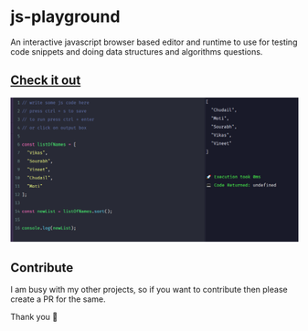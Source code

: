 # js-playground

An interactive javascript browser based editor and runtime to use for testing code snippets and doing data structures and algorithms questions.
## [Check it out](https://vikas-kukreti.github.io/js-playground)
![Screenshot: Some JavaScript Code Snippet](js-playground.png)

## Contribute
I am busy with my other projects, so if you want to contribute then please create a PR for the same.

Thank you 🙏
